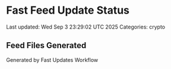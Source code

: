 # Fast Feed Update Status
Last updated: Wed Sep  3 23:29:02 UTC 2025
Categories: crypto

## Feed Files Generated

Generated by Fast Updates Workflow
